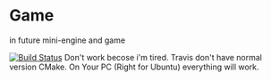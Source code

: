 # Game
in future mini-engine and game

[![Build Status](https://travis-ci.org/LumenAusf/Game.svg?branch=master)](https://travis-ci.org/LumenAusf/Game)
Don't work becose i'm tired. Travis don't have normal version CMake. On Your PC (Right for Ubuntu) everything will work.
